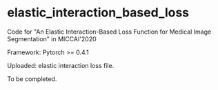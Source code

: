 # elastic_interaction_based_loss
Code for "An Elastic Interaction-Based Loss Function for Medical Image Segmentation" in MICCAI'2020

Framework: Pytorch >= 0.4.1

Uploaded: elastic interaction loss file.

To be completed.
